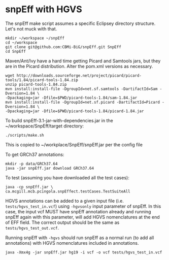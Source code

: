 snpEff with HGVS
=================

The snpEff make script assumes a specific Eclipsey directory structure. Let's not muck with that.

```
mkdir ~/workspace ~/snpEff
cd ~/workspace
git clone git@github.com:CBMi-BiG/snpEff.git SnpEff
cd SnpEff
```

Maven/Ant/Ivy have a hard time getting Picard and Samtools jars, but they are in the Picard distribution. Alter the pom.xml versions as necessary.

```
wget http://downloads.sourceforge.net/project/picard/picard-tools/1.84/picard-tools-1.84.zip
unzip picard-tools-1.84.zip
mvn install:install-file -DgroupId=net.sf.samtools -DartifactId=Sam -Dversion=1.84 \
-Dpackaging=jar -Dfile=$PWD/picard-tools-1.84/sam-1.84.jar
mvn install:install-file -DgroupId=net.sf.picard -DartifactId=Picard -Dversion=1.84 \
-Dpackaging=jar -Dfile=$PWD/picard-tools-1.84/picard-1.84.jar
```



To build snpEff-3.1-jar-with-dependencies.jar in the ~/workspace/SnpEff/target directory:


```
./scripts/make.sh
```

This is copied to ~/workplace/SnpEff/snpEff.jar per the config file

To get GRCh37 annotations:
```
mkdir -p data/GRCh37.64
java -jar snpEff.jar download GRCh37.64
```

To test (assuming you have downloaded all the test cases):

```
java -cp snpEff.jar \
ca.mcgill.mcb.pcingola.snpEffect.testCases.TestSuiteAll
```


HGVS annotations can be added to a given input file (i.e. ```tests/hgvs_test_in.vcf```) using ```-hgvsonly``` input parameter of snpEff. In this case, the input vcf MUST have snpEff annotation already and running snpEff again with this parameter, will add HGVS nomenclatures at the end of EFF field. The correct output should be the same as ```tests/hgvs_test_out.vcf```.

Running snpEff with ```-hgvs``` should run snpEff as a normal run (to add all annotations) with HGVS nomenclatures included in annotations.

```
java -Xmx4g -jar snpEff.jar hg19 -i vcf -o vcf tests/hgvs_test_in.vcf

```
